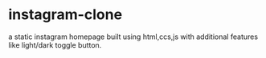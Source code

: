 # instagram-clone
a static instagram homepage built using html,ccs,js with additional features like light/dark toggle button. 
